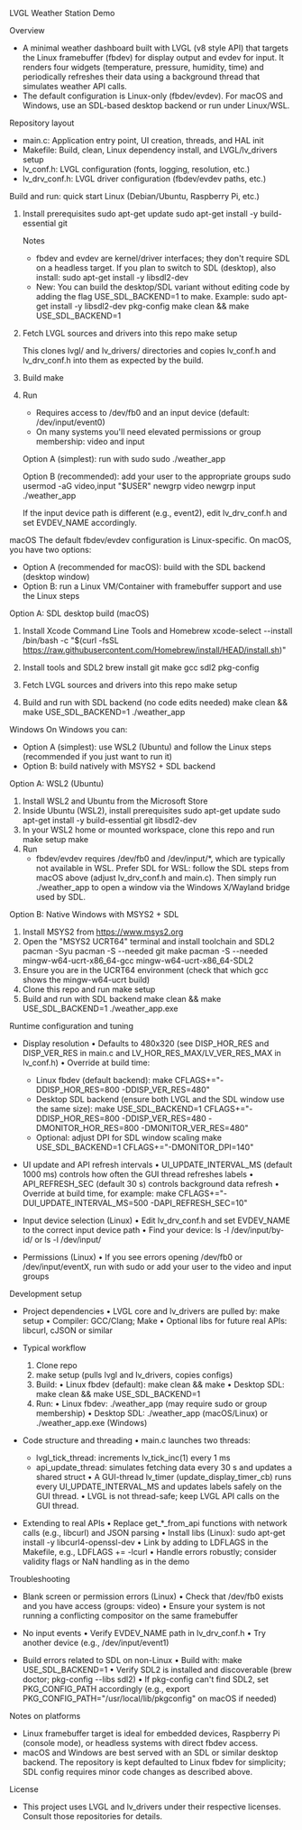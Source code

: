 
LVGL Weather Station Demo

Overview
- A minimal weather dashboard built with LVGL (v8 style API) that targets the Linux framebuffer (fbdev) for display output and evdev for input. It renders four widgets (temperature, pressure, humidity, time) and periodically refreshes their data using a background thread that simulates weather API calls.
- The default configuration is Linux-only (fbdev/evdev). For macOS and Windows, use an SDL-based desktop backend or run under Linux/WSL.

Repository layout
- main.c: Application entry point, UI creation, threads, and HAL init
- Makefile: Build, clean, Linux dependency install, and LVGL/lv_drivers setup
- lv_conf.h: LVGL configuration (fonts, logging, resolution, etc.)
- lv_drv_conf.h: LVGL driver configuration (fbdev/evdev paths, etc.)

Build and run: quick start
Linux (Debian/Ubuntu, Raspberry Pi, etc.)
1) Install prerequisites
   sudo apt-get update
   sudo apt-get install -y build-essential git

   Notes
   - fbdev and evdev are kernel/driver interfaces; they don't require SDL on a headless target. If you plan to switch to SDL (desktop), also install: sudo apt-get install -y libsdl2-dev
   - New: You can build the desktop/SDL variant without editing code by adding the flag USE_SDL_BACKEND=1 to make. Example:
     sudo apt-get install -y libsdl2-dev pkg-config
     make clean && make USE_SDL_BACKEND=1

2) Fetch LVGL sources and drivers into this repo
   make setup

   This clones lvgl/ and lv_drivers/ directories and copies lv_conf.h and lv_drv_conf.h into them as expected by the build.

3) Build
   make

4) Run
   - Requires access to /dev/fb0 and an input device (default: /dev/input/event0)
   - On many systems you'll need elevated permissions or group membership: video and input

   Option A (simplest): run with sudo
   sudo ./weather_app

   Option B (recommended): add your user to the appropriate groups
   sudo usermod -aG video,input "$USER"
   newgrp video
   newgrp input
   ./weather_app

   If the input device path is different (e.g., event2), edit lv_drv_conf.h and set EVDEV_NAME accordingly.

macOS
The default fbdev/evdev configuration is Linux-specific. On macOS, you have two options:
- Option A (recommended for macOS): build with the SDL backend (desktop window)
- Option B: run a Linux VM/Container with framebuffer support and use the Linux steps

Option A: SDL desktop build (macOS)
1) Install Xcode Command Line Tools and Homebrew
   xcode-select --install
   /bin/bash -c "$(curl -fsSL https://raw.githubusercontent.com/Homebrew/install/HEAD/install.sh)"

2) Install tools and SDL2
   brew install git make gcc sdl2 pkg-config

3) Fetch LVGL sources and drivers into this repo
   make setup

4) Build and run with SDL backend (no code edits needed)
   make clean && make USE_SDL_BACKEND=1
   ./weather_app

Windows
On Windows you can:
- Option A (simplest): use WSL2 (Ubuntu) and follow the Linux steps (recommended if you just want to run it)
- Option B: build natively with MSYS2 + SDL backend

Option A: WSL2 (Ubuntu)
1) Install WSL2 and Ubuntu from the Microsoft Store
2) Inside Ubuntu (WSL2), install prerequisites
   sudo apt-get update
   sudo apt-get install -y build-essential git libsdl2-dev
3) In your WSL2 home or mounted workspace, clone this repo and run
   make setup
   make
4) Run
   - fbdev/evdev requires /dev/fb0 and /dev/input/*, which are typically not available in WSL. Prefer SDL for WSL: follow the SDL steps from macOS above (adjust lv_drv_conf.h and main.c). Then simply run ./weather_app to open a window via the Windows X/Wayland bridge used by SDL.

Option B: Native Windows with MSYS2 + SDL
1) Install MSYS2 from https://www.msys2.org
2) Open the "MSYS2 UCRT64" terminal and install toolchain and SDL2
   pacman -Syu
   pacman -S --needed git make
   pacman -S --needed mingw-w64-ucrt-x86_64-gcc mingw-w64-ucrt-x86_64-SDL2
3) Ensure you are in the UCRT64 environment (check that which gcc shows the mingw-w64-ucrt build)
4) Clone this repo and run
   make setup
5) Build and run with SDL backend
   make clean && make USE_SDL_BACKEND=1
   ./weather_app.exe

Runtime configuration and tuning
- Display resolution
  • Defaults to 480x320 (see DISP_HOR_RES and DISP_VER_RES in main.c and LV_HOR_RES_MAX/LV_VER_RES_MAX in lv_conf.h)
  • Override at build time:
    - Linux fbdev (default backend):
      make CFLAGS+="-DDISP_HOR_RES=800 -DDISP_VER_RES=480"
    - Desktop SDL backend (ensure both LVGL and the SDL window use the same size):
      make USE_SDL_BACKEND=1 CFLAGS+="-DDISP_HOR_RES=800 -DDISP_VER_RES=480 -DMONITOR_HOR_RES=800 -DMONITOR_VER_RES=480"
    - Optional: adjust DPI for SDL window scaling
      make USE_SDL_BACKEND=1 CFLAGS+="-DMONITOR_DPI=140"

- UI update and API refresh intervals
  • UI_UPDATE_INTERVAL_MS (default 1000 ms) controls how often the GUI thread refreshes labels
  • API_REFRESH_SEC (default 30 s) controls background data refresh
  • Override at build time, for example:
    make CFLAGS+="-DUI_UPDATE_INTERVAL_MS=500 -DAPI_REFRESH_SEC=10"

- Input device selection (Linux)
  • Edit lv_drv_conf.h and set EVDEV_NAME to the correct input device path
  • Find your device: ls -l /dev/input/by-id/ or ls -l /dev/input/

- Permissions (Linux)
  • If you see errors opening /dev/fb0 or /dev/input/eventX, run with sudo or add your user to the video and input groups

Development setup
- Project dependencies
  • LVGL core and lv_drivers are pulled by: make setup
  • Compiler: GCC/Clang; Make
  • Optional libs for future real APIs: libcurl, cJSON or similar

- Typical workflow
  1) Clone repo
  2) make setup (pulls lvgl and lv_drivers, copies configs)
  3) Build:
     • Linux fbdev (default): make clean && make
     • Desktop SDL:          make clean && make USE_SDL_BACKEND=1
  4) Run:
     • Linux fbdev: ./weather_app (may require sudo or group membership)
     • Desktop SDL: ./weather_app (macOS/Linux) or ./weather_app.exe (Windows)

- Code structure and threading
  • main.c launches two threads:
    - lvgl_tick_thread: increments lv_tick_inc(1) every 1 ms
    - api_update_thread: simulates fetching data every 30 s and updates a shared struct
  • A GUI-thread lv_timer (update_display_timer_cb) runs every UI_UPDATE_INTERVAL_MS and updates labels safely on the GUI thread.
  • LVGL is not thread-safe; keep LVGL API calls on the GUI thread.

- Extending to real APIs
  • Replace get_*_from_api functions with network calls (e.g., libcurl) and JSON parsing
  • Install libs (Linux): sudo apt-get install -y libcurl4-openssl-dev
  • Link by adding to LDFLAGS in the Makefile, e.g., LDFLAGS += -lcurl
  • Handle errors robustly; consider validity flags or NaN handling as in the demo

Troubleshooting
- Blank screen or permission errors (Linux)
  • Check that /dev/fb0 exists and you have access (groups: video)
  • Ensure your system is not running a conflicting compositor on the same framebuffer

- No input events
  • Verify EVDEV_NAME path in lv_drv_conf.h
  • Try another device (e.g., /dev/input/event1)

- Build errors related to SDL on non-Linux
  • Build with: make USE_SDL_BACKEND=1
  • Verify SDL2 is installed and discoverable (brew doctor; pkg-config --libs sdl2)
  • If pkg-config can't find SDL2, set PKG_CONFIG_PATH accordingly (e.g., export PKG_CONFIG_PATH="/usr/local/lib/pkgconfig" on macOS if needed)

Notes on platforms
- Linux framebuffer target is ideal for embedded devices, Raspberry Pi (console mode), or headless systems with direct fbdev access.
- macOS and Windows are best served with an SDL or similar desktop backend. The repository is kept defaulted to Linux fbdev for simplicity; SDL config requires minor code changes as described above.

License
- This project uses LVGL and lv_drivers under their respective licenses. Consult those repositories for details.
